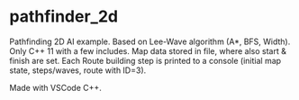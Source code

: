 # pathfinder_2d
Pathfinding 2D AI example. Based on Lee-Wave algorithm (A*, BFS, Width).
Only C++ 11 with a few includes.
Map data stored in file, where also start & finish are set.
Each Route building step is printed to a console (initial map state, steps/waves, route with ID=3).

Made with VSCode C++.
